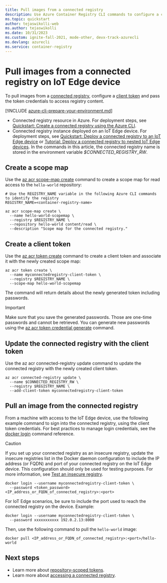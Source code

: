 ```yaml
---
title: Pull images from a connected registry
description: Use Azure Container Registry CLI commands to configure a client token and pull images from a connected registry on an IoT Edge device.
ms.topic: quickstart
author: tejaswikolli-web
ms.author: tejaswikolli
ms.date: 10/31/2023
ms.custom: ignite-fall-2021, mode-other, devx-track-azurecli 
ms.devlang: azurecli
ms.service: container-registry
---
```


# Pull images from a connected registry on IoT Edge device

To pull images from a [connected registry](intro-connected-registry.md), configure a [client token](overview-connected-registry-access.md#client-tokens) and pass the token credentials to access registry content.

[!INCLUDE [azure-cli-prepare-your-environment.md](~/articles/reusable-content/azure-cli/azure-cli-prepare-your-environment.md)]
* Connected registry resource in Azure. For deployment steps, see [Quickstart: Create a connected registry using the Azure CLI][quickstart-connected-registry-cli].
* Connected registry instance deployed on an IoT Edge device. For deployment steps, see [Quickstart: Deploy a connected registry to an IoT Edge device](quickstart-deploy-connected-registry-iot-edge-cli.md) or [Tutorial: Deploy a connected registry to nested IoT Edge devices](tutorial-deploy-connected-registry-nested-iot-edge-cli.md). In the commands in this article, the connected registry name is stored in the environment variable *$CONNECTED_REGISTRY_RW*.

## Create a scope map

Use the [az acr scope-map create][az-acr-scope-map-create] command to create a scope map for read access to the `hello-world` repository:

```azurecli
# Use the REGISTRY_NAME variable in the following Azure CLI commands to identify the registry
REGISTRY_NAME=<container-registry-name>

az acr scope-map create \
  --name hello-world-scopemap \
  --registry $REGISTRY_NAME \
  --repository hello-world content/read \
  --description "Scope map for the connected registry."
```

## Create a client token

Use the [az acr token create][az-acr-token-create] command to create a client token and associate it with the newly created scope map:

```azurecli
az acr token create \
  --name myconnectedregistry-client-token \
  --registry $REGISTRY_NAME \
  --scope-map hello-world-scopemap
```

The command will return details about the newly generated token including passwords.

  > [!IMPORTANT]
  > Make sure that you save the generated passwords. Those are one-time passwords and cannot be retrieved. You can generate new passwords using the [az acr token credential generate][az-acr-token-credential-generate] command.

## Update the connected registry with the client token

Use the az acr connected-registry update command to update the connected registry with the newly created client token. 

```azurecli
az acr connected-registry update \
  --name $CONNECTED_REGISTRY_RW \
  --registry $REGISTRY_NAME \
  --add-client-token myconnectedregistry-client-token
```

## Pull an image from the connected registry

From a machine with access to the IoT Edge device, use the following example command to sign into the connected registry, using the client token credentials. For best practices to manage login credentials, see the [docker login](https://docs.docker.com/engine/reference/commandline/login/) command reference.

> [!CAUTION]
> If you set up your connected registry as an insecure registry, update the insecure registries list in the Docker daemon configuration to include the IP address (or FQDN) and port of your connected registry on the IoT Edge device. This configuration should only be used for testing purposes. For more information, see [Test an insecure registry](https://docs.docker.com/registry/insecure/).

```
docker login --username myconnectedregistry-client-token \
  --password <token_password> <IP_address_or_FQDN_of_connected_registry>:<port>
```

For IoT Edge scenarios, be sure to include the port used to reach the connected registry on the device. Example:

```
docker login --username myconnectedregistry-client-token \
  --password xxxxxxxxxxx 192.0.2.13:8000
```

Then, use the following command to pull the `hello-world` image:

```
docker pull <IP_address_or_FQDN_of_connected_registry>:<port>/hello-world
```

## Next steps

* Learn more about [repository-scoped tokens](container-registry-repository-scoped-permissions.md).
* Learn more about [accessing a connected registry](overview-connected-registry-access.md).

<!-- LINKS - internal -->
[az-acr-scope-map-create]: /cli/azure/acr/token/#az_acr_token_create
[az-acr-token-create]: /cli/azure/acr/token/#az_acr_token_create
[az-acr-token-credential-generate]: /cli/azure/acr/token/credential#az_acr_token_credential_generate
[az-acr-connected-registry-update]: ./quickstart-connected-registry-cli.md#az_acr_connected_registry_update] 
[container-registry-intro]: container-registry-intro.md
[quickstart-connected-registry-cli]: quickstart-connected-registry-cli.md
